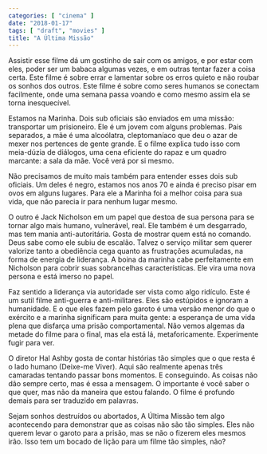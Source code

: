 ```yaml
---
categories: [ "cinema" ]
date: "2018-01-17"
tags: [ "draft", "movies" ]
title: "A Última Missão"
---
```

Assistir esse filme dá um gostinho de sair com os amigos, e por estar
com eles, poder ser um babaca algumas vezes, e em outras tentar fazer a
coisa certa. Este filme é sobre errar e lamentar sobre os erros quieto e
não roubar os sonhos dos outros. Este filme é sobre como seres humanos
se conectam facilmente, onde uma semana passa voando e como mesmo assim
ela se torna inesquecível.

Estamos na Marinha. Dois sub oficiais são enviados em uma missão:
transportar um prisioneiro. Ele é um jovem com alguns problemas. Pais
separados, a mãe é uma alcoólatra, cleptomaníaco que deu o azar
de mexer nos pertences de gente grande. E o filme explica tudo isso
com meia-dúzia de diálogos, uma cena eficiente do rapaz e um quadro
marcante: a sala da mãe. Você verá por si mesmo.

Não precisamos de muito mais também para entender esses dois sub
oficiais. Um deles é negro, estamos nos anos 70 e ainda é preciso
pisar em ovos em alguns lugares. Para ele a Marinha foi a melhor coisa
para sua vida, que não parecia ir para nenhum lugar mesmo.

O outro é Jack Nicholson em um papel que destoa de sua persona
para se tornar algo mais humano, vulnerável, real. Ele também é
um desgarrado, mas tem mania anti-autoritária. Gosta de mostrar
quem está no comando. Deus sabe como ele subiu de escalão. Talvez o
serviço militar sem querer valorize tanto a obediência cega quanto as
frustrações acumuladas, na forma de energia de liderança. A boina da
marinha cabe perfeitamente em Nicholson para cobrir suas sobrancelhas
características. Ele vira uma nova persona e está imerso no papel.

Faz sentido a liderança via autoridade ser vista como algo
ridículo. Este é um sutil filme anti-guerra e anti-militares. Eles
são estúpidos e ignoram a humanidade. E o que eles fazem pelo garoto
é uma versão menor do que o exército e a marinha significam para
muita gente: a esperança de uma vida plena que disfarça uma prisão
comportamental. Não vemos algemas da metade do filme para o final,
mas ela está lá, metaforicamente. Experimente fugir para ver.

O diretor Hal Ashby gosta de contar histórias tão simples que o que
resta é o lado humano (Deixe-me Viver). Aqui são realmente apenas três
camaradas tentando passar bons momentos. E conseguindo. As coisas não
dão sempre certo, mas é essa a mensagem. O importante é você saber
o que quer, mas não da maneira que estou falando. O filme é profundo
demais para ser traduzido em palavras.

Sejam sonhos destruídos ou abortados, A Última Missão tem algo
acontecendo para demonstrar que as coisas não são tão simples. Eles
não querem levar o garoto para a prisão, mas se não o fizerem eles
mesmos irão. Isso tem um bocado de lição para um filme tão simples,
não?
